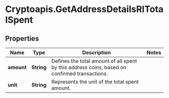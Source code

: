 # Cryptoapis.GetAddressDetailsRITotalSpent

## Properties

Name | Type | Description | Notes
------------ | ------------- | ------------- | -------------
**amount** | **String** | Defines the total amount of all spent by this address coins, based on confirmed transactions. | 
**unit** | **String** | Represents the unit of the total spent amount. | 


